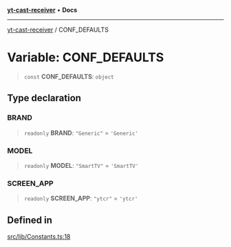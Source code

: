 [**yt-cast-receiver**](../README.md) • **Docs**

***

[yt-cast-receiver](../README.md) / CONF\_DEFAULTS

# Variable: CONF\_DEFAULTS

> `const` **CONF\_DEFAULTS**: `object`

## Type declaration

### BRAND

> `readonly` **BRAND**: `"Generic"` = `'Generic'`

### MODEL

> `readonly` **MODEL**: `"SmartTV"` = `'SmartTV'`

### SCREEN\_APP

> `readonly` **SCREEN\_APP**: `"ytcr"` = `'ytcr'`

## Defined in

[src/lib/Constants.ts:18](https://github.com/patrickkfkan/yt-cast-receiver/blob/e384300201bf276a725286875fe0fb4b45f5c05f/src/lib/Constants.ts#L18)
